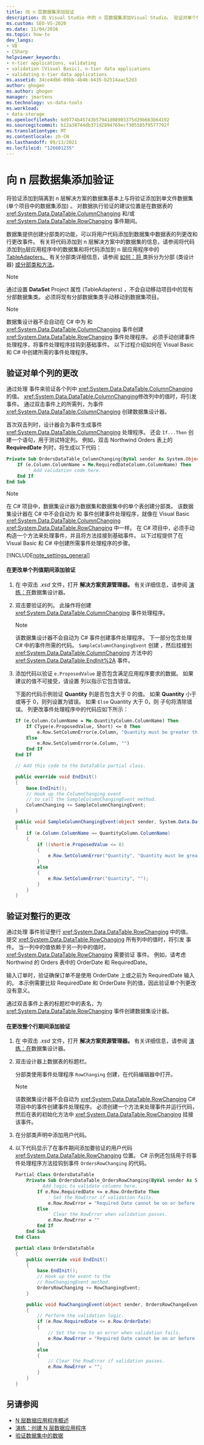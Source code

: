```yaml
---
title: 向 n 层数据集添加验证
description: 向 Visual Studio 中的 n 层数据集添加Visual Studio。 验证对单个列或整行的更改。
ms.custom: SEO-VS-2020
ms.date: 11/04/2016
ms.topic: how-to
dev_langs:
- VB
- CSharp
helpviewer_keywords:
- n-tier applications, validating
- validation [Visual Basic], n-tier data applications
- validating n-tier data applications
ms.assetid: 34ce4db6-09bb-4b46-b435-b2514aac52d3
author: ghogen
ms.author: ghogen
manager: jmartens
ms.technology: vs-data-tools
ms.workload:
- data-storage
ms.openlocfilehash: 6d9774b45743b57941d08903375d29b663b64192
ms.sourcegitcommit: b12a38744db371d2894769ecf305585f9577792f
ms.translationtype: MT
ms.contentlocale: zh-CN
ms.lasthandoff: 09/13/2021
ms.locfileid: "126601235"
---
```

# <a name="add-validation-to-an-n-tier-dataset"></a>向 n 层数据集添加验证
将验证添加到隔离到 n 层解决方案的数据集基本上与将验证添加到单文件数据集 (单个项目中的数据集添加) 。 对数据执行验证的建议位置是在数据表的 <xref:System.Data.DataTable.ColumnChanging> 和/或 <xref:System.Data.DataTable.RowChanging> 事件期间。

数据集提供创建分部类的功能，可以将用户代码添加到数据集中数据表的列更改和行更改事件。 有关将代码添加到 n 层解决方案中的数据集的信息，请参阅将代码添加到[n](../data-tools/add-code-to-datasets-in-n-tier-applications.md)层应用程序中的数据集和将代码添加到 n 层应用程序中的[TableAdapters。](../data-tools/add-code-to-tableadapters-in-n-tier-applications.md) 有关分部类详细信息，请参阅 [如何：将 ](../ide/class-designer/how-to-split-a-class-into-partial-classes.md) 类拆分为分部 (类设计器) [或分部类和方法](/dotnet/csharp/programming-guide/classes-and-structs/partial-classes-and-methods)。

> [!NOTE]
> 通过设置 **DataSet** Project 属性 (TableAdapters) ，不会自动移动项目中的现有分部数据集类。 必须将现有分部数据集类手动移动到数据集项目。

> [!NOTE]
> 数据集设计器不会自动在 C# 中为 和 <xref:System.Data.DataTable.ColumnChanging> 事件创建 <xref:System.Data.DataTable.RowChanging> 事件处理程序。 必须手动创建事件处理程序，将事件处理程序挂钩到基础事件。 以下过程介绍如何在 Visual Basic 和 C# 中创建所需的事件处理程序。

## <a name="validate-changes-to-individual-columns"></a>验证对单个列的更改
通过处理 事件来验证各个列中 <xref:System.Data.DataTable.ColumnChanging> 的值。 <xref:System.Data.DataTable.ColumnChanging>修改列中的值时，将引发 事件。 通过双击事件上的所需列，为事件 <xref:System.Data.DataTable.ColumnChanging> 创建数据集设计器。 

首次双击列时，设计器会为事件生成事件 <xref:System.Data.DataTable.ColumnChanging> 处理程序。 还会 `If...Then` 创建一个语句，用于测试特定列。 例如，双击 Northwind Orders 表上的 **RequiredDate** 列时，将生成以下代码：

```vb
Private Sub OrdersDataTable_ColumnChanging(ByVal sender As System.Object, ByVal e As System.Data.DataColumnChangeEventArgs) Handles Me.ColumnChanging
    If (e.Column.ColumnName = Me.RequiredDateColumn.ColumnName) Then
        ' Add validation code here.
    End If
End Sub
```

> [!NOTE]
> 在 C# 项目中，数据集设计器为数据集和数据集中的单个表创建分部类。 该数据集设计器在 C# 中不会自动为 和 事件创建事件处理程序，就像在 Visual Basic <xref:System.Data.DataTable.ColumnChanging> <xref:System.Data.DataTable.RowChanging> 中一样。 在 C# 项目中，必须手动构造一个方法来处理事件，并且将方法挂接到基础事件。 以下过程提供了在 Visual Basic 和 C# 中创建所需事件处理程序的步骤。

[!INCLUDE[note_settings_general](../data-tools/includes/note_settings_general_md.md)]

#### <a name="to-add-validation-during-changes-to-individual-column-values"></a>在更改单个列值期间添加验证

1. 在 中双击 *.xsd* 文件，打开 **解决方案资源管理器。** 有关详细信息，请参阅 [演练：在](walkthrough-creating-a-dataset-with-the-dataset-designer.md)数据集设计器。

2. 双击要验证的列。 此操作将创建 <xref:System.Data.DataTable.ColumnChanging> 事件处理程序。

    > [!NOTE]
    > 该数据集设计器不会自动为 C# 事件创建事件处理程序。 下一部分包含处理 C# 中的事件所需的代码。 `SampleColumnChangingEvent` 创建 ，然后挂接到 <xref:System.Data.DataTable.ColumnChanging> 方法中的 <xref:System.Data.DataTable.EndInit%2A> 事件。

3. 添加代码以验证 `e.ProposedValue` 是否包含满足应用程序要求的数据。 如果建议的值不可接受，请设置 列以指示它包含错误。

     下面的代码示例验证 **Quantity** 列是否包含大于 0 的值。 如果 **Quantity** 小于或等于 0，则列设置为错误。 如果 `Else` Quantity 大于 0，则 子句将清除错误。  列更改事件处理程序中的代码应如下所示：

    ```vb
    If (e.Column.ColumnName = Me.QuantityColumn.ColumnName) Then
        If CType(e.ProposedValue, Short) <= 0 Then
            e.Row.SetColumnError(e.Column, "Quantity must be greater than 0")
        Else
            e.Row.SetColumnError(e.Column, "")
        End If
    End If
    ```

    ```csharp
    // Add this code to the DataTable partial class.

    public override void EndInit()
    {
        base.EndInit();
        // Hook up the ColumnChanging event
        // to call the SampleColumnChangingEvent method.
        ColumnChanging += SampleColumnChangingEvent;
    }

    public void SampleColumnChangingEvent(object sender, System.Data.DataColumnChangeEventArgs e)
    {
        if (e.Column.ColumnName == QuantityColumn.ColumnName)
        {
            if ((short)e.ProposedValue <= 0)
            {
                e.Row.SetColumnError("Quantity", "Quantity must be greater than 0");
            }
            else
            {
                e.Row.SetColumnError("Quantity", "");
            }
        }
    }
    ```

## <a name="validate-changes-to-whole-rows"></a>验证对整行的更改
通过处理 事件验证整行 <xref:System.Data.DataTable.RowChanging> 中的值。 提交 <xref:System.Data.DataTable.RowChanging> 所有列中的值时，将引发 事件。 当一列中的值依赖于另一列中的值时， <xref:System.Data.DataTable.RowChanging> 需要验证 事件。 例如，请考虑 Northwind 的 Orders 表中的 OrderDate 和 RequiredDate。

输入订单时，验证确保订单不是使用 OrderDate 上或之前为 RequiredDate 输入的。 本示例需要比较 RequiredDate 和 OrderDate 列的值，因此验证单个列更改没有意义。

通过双击事件上表的标题栏中的表名，为 <xref:System.Data.DataTable.RowChanging> 事件创建数据集设计器。 

#### <a name="to-add-validation-during-changes-to-whole-rows"></a>在更改整个行期间添加验证

1. 在 中双击 *.xsd* 文件，打开 **解决方案资源管理器。** 有关详细信息，请参阅 [演练：在](walkthrough-creating-a-dataset-with-the-dataset-designer.md)数据集设计器。

2. 双击设计器上数据表的标题栏。

     分部类使用事件处理程序 `RowChanging` 创建，在代码编辑器中打开。

    > [!NOTE]
    > 该数据集设计器不会自动为 <xref:System.Data.DataTable.RowChanging> C# 项目中的事件创建事件处理程序。 必须创建一个方法来处理事件并运行代码，然后在表的初始化方法中 <xref:System.Data.DataTable.RowChanging> 挂接该事件。

3. 在分部类声明中添加用户代码。

4. 以下代码显示了在事件期间添加要验证的用户代码 <xref:System.Data.DataTable.RowChanging> 位置。 C# 示例还包括用于将事件处理程序方法挂钩到事件 `OrdersRowChanging` 的代码。

    ```vb
    Partial Class OrdersDataTable
        Private Sub OrdersDataTable_OrdersRowChanging(ByVal sender As System.Object, ByVal e As OrdersRowChangeEvent) Handles Me.OrdersRowChanging
            ' Add logic to validate columns here.
            If e.Row.RequiredDate <= e.Row.OrderDate Then
                ' Set the RowError if validation fails.
                e.Row.RowError = "Required Date cannot be on or before the OrderDate"
            Else
                ' Clear the RowError when validation passes.
                e.Row.RowError = ""
            End If
        End Sub
    End Class
    ```

    ```csharp
    partial class OrdersDataTable
    {
        public override void EndInit()
        {
            base.EndInit();
            // Hook up the event to the
            // RowChangingEvent method.
            OrdersRowChanging += RowChangingEvent;
        }

        public void RowChangingEvent(object sender, OrdersRowChangeEvent e)
        {
            // Perform the validation logic.
            if (e.Row.RequiredDate <= e.Row.OrderDate)
            {
                // Set the row to an error when validation fails.
                e.Row.RowError = "Required Date cannot be on or before the OrderDate";
            }
            else
            {
                // Clear the RowError if validation passes.
                e.Row.RowError = "";
            }
        }
    }
    ```

## <a name="see-also"></a>另请参阅

- [N 层数据应用程序概述](../data-tools/n-tier-data-applications-overview.md)
- [演练：创建 N 层数据应用程序](../data-tools/walkthrough-creating-an-n-tier-data-application.md)
- [验证数据集中的数据](../data-tools/validate-data-in-datasets.md)
